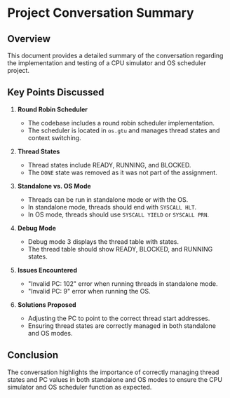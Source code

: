 # Project Conversation Summary

## Overview
This document provides a detailed summary of the conversation regarding the implementation and testing of a CPU simulator and OS scheduler project.

## Key Points Discussed

1. **Round Robin Scheduler**
   - The codebase includes a round robin scheduler implementation.
   - The scheduler is located in `os.gtu` and manages thread states and context switching.

2. **Thread States**
   - Thread states include READY, RUNNING, and BLOCKED.
   - The `DONE` state was removed as it was not part of the assignment.

3. **Standalone vs. OS Mode**
   - Threads can be run in standalone mode or with the OS.
   - In standalone mode, threads should end with `SYSCALL HLT`.
   - In OS mode, threads should use `SYSCALL YIELD` or `SYSCALL PRN`.

4. **Debug Mode**
   - Debug mode 3 displays the thread table with states.
   - The thread table should show READY, BLOCKED, and RUNNING states.

5. **Issues Encountered**
   - "Invalid PC: 102" error when running threads in standalone mode.
   - "Invalid PC: 9" error when running the OS.

6. **Solutions Proposed**
   - Adjusting the PC to point to the correct thread start addresses.
   - Ensuring thread states are correctly managed in both standalone and OS modes.

## Conclusion
The conversation highlights the importance of correctly managing thread states and PC values in both standalone and OS modes to ensure the CPU simulator and OS scheduler function as expected.